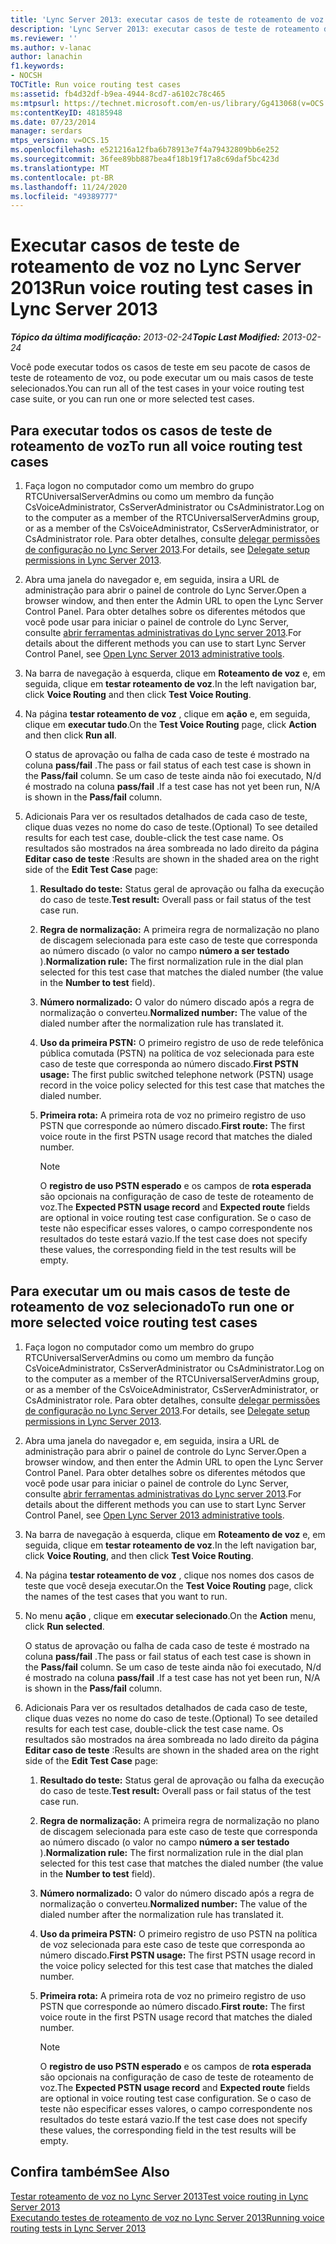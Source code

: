 ```yaml
---
title: 'Lync Server 2013: executar casos de teste de roteamento de voz'
description: 'Lync Server 2013: executar casos de teste de roteamento de voz.'
ms.reviewer: ''
ms.author: v-lanac
author: lanachin
f1.keywords:
- NOCSH
TOCTitle: Run voice routing test cases
ms:assetid: fb4d32df-b9ea-4944-8cd7-a6102c78c465
ms:mtpsurl: https://technet.microsoft.com/en-us/library/Gg413068(v=OCS.15)
ms:contentKeyID: 48185948
ms.date: 07/23/2014
manager: serdars
mtps_version: v=OCS.15
ms.openlocfilehash: e521216a12fba6b78913e7f4a79432809bb6e252
ms.sourcegitcommit: 36fee89bb887bea4f18b19f17a8c69daf5bc423d
ms.translationtype: MT
ms.contentlocale: pt-BR
ms.lasthandoff: 11/24/2020
ms.locfileid: "49389777"
---
```

# <a name="run-voice-routing-test-cases-in-lync-server-2013"></a><span data-ttu-id="71339-103">Executar casos de teste de roteamento de voz no Lync Server 2013</span><span class="sxs-lookup"><span data-stu-id="71339-103">Run voice routing test cases in Lync Server 2013</span></span>

<div data-xmlns="http://www.w3.org/1999/xhtml">

<div class="topic" data-xmlns="http://www.w3.org/1999/xhtml" data-msxsl="urn:schemas-microsoft-com:xslt" data-cs="https://msdn.microsoft.com/">

<div data-asp="https://msdn2.microsoft.com/asp">



</div>

<div id="mainSection">

<div id="mainBody"><span data-ttu-id="71339-104">

<span> </span></span><span class="sxs-lookup"><span data-stu-id="71339-104">

<span> </span></span></span>

<span data-ttu-id="71339-105">_**Tópico da última modificação:** 2013-02-24_</span><span class="sxs-lookup"><span data-stu-id="71339-105">_**Topic Last Modified:** 2013-02-24_</span></span>

<span data-ttu-id="71339-106">Você pode executar todos os casos de teste em seu pacote de casos de teste de roteamento de voz, ou pode executar um ou mais casos de teste selecionados.</span><span class="sxs-lookup"><span data-stu-id="71339-106">You can run all of the test cases in your voice routing test case suite, or you can run one or more selected test cases.</span></span>

<div>

## <a name="to-run-all-voice-routing-test-cases"></a><span data-ttu-id="71339-107">Para executar todos os casos de teste de roteamento de voz</span><span class="sxs-lookup"><span data-stu-id="71339-107">To run all voice routing test cases</span></span>

1.  <span data-ttu-id="71339-108">Faça logon no computador como um membro do grupo RTCUniversalServerAdmins ou como um membro da função CsVoiceAdministrator, CsServerAdministrator ou CsAdministrator.</span><span class="sxs-lookup"><span data-stu-id="71339-108">Log on to the computer as a member of the RTCUniversalServerAdmins group, or as a member of the CsVoiceAdministrator, CsServerAdministrator, or CsAdministrator role.</span></span> <span data-ttu-id="71339-109">Para obter detalhes, consulte [delegar permissões de configuração no Lync Server 2013](lync-server-2013-delegate-setup-permissions.md).</span><span class="sxs-lookup"><span data-stu-id="71339-109">For details, see [Delegate setup permissions in Lync Server 2013](lync-server-2013-delegate-setup-permissions.md).</span></span>

2.  <span data-ttu-id="71339-110">Abra uma janela do navegador e, em seguida, insira a URL de administração para abrir o painel de controle do Lync Server.</span><span class="sxs-lookup"><span data-stu-id="71339-110">Open a browser window, and then enter the Admin URL to open the Lync Server Control Panel.</span></span> <span data-ttu-id="71339-111">Para obter detalhes sobre os diferentes métodos que você pode usar para iniciar o painel de controle do Lync Server, consulte [abrir ferramentas administrativas do Lync server 2013](lync-server-2013-open-lync-server-administrative-tools.md).</span><span class="sxs-lookup"><span data-stu-id="71339-111">For details about the different methods you can use to start Lync Server Control Panel, see [Open Lync Server 2013 administrative tools](lync-server-2013-open-lync-server-administrative-tools.md).</span></span>

3.  <span data-ttu-id="71339-112">Na barra de navegação à esquerda, clique em **Roteamento de voz** e, em seguida, clique em **testar roteamento de voz**.</span><span class="sxs-lookup"><span data-stu-id="71339-112">In the left navigation bar, click **Voice Routing** and then click **Test Voice Routing**.</span></span>

4.  <span data-ttu-id="71339-113">Na página **testar roteamento de voz** , clique em **ação** e, em seguida, clique em **executar tudo**.</span><span class="sxs-lookup"><span data-stu-id="71339-113">On the **Test Voice Routing** page, click **Action** and then click **Run all**.</span></span>
    
    <span data-ttu-id="71339-114">O status de aprovação ou falha de cada caso de teste é mostrado na coluna **pass/fail** .</span><span class="sxs-lookup"><span data-stu-id="71339-114">The pass or fail status of each test case is shown in the **Pass/fail** column.</span></span> <span data-ttu-id="71339-115">Se um caso de teste ainda não foi executado, N/d é mostrado na coluna **pass/fail** .</span><span class="sxs-lookup"><span data-stu-id="71339-115">If a test case has not yet been run, N/A is shown in the **Pass/fail** column.</span></span>

5.  <span data-ttu-id="71339-116">Adicionais Para ver os resultados detalhados de cada caso de teste, clique duas vezes no nome do caso de teste.</span><span class="sxs-lookup"><span data-stu-id="71339-116">(Optional) To see detailed results for each test case, double-click the test case name.</span></span> <span data-ttu-id="71339-117">Os resultados são mostrados na área sombreada no lado direito da página **Editar caso de teste** :</span><span class="sxs-lookup"><span data-stu-id="71339-117">Results are shown in the shaded area on the right side of the **Edit Test Case** page:</span></span>
    
    1.  <span data-ttu-id="71339-118">**Resultado do teste:** Status geral de aprovação ou falha da execução do caso de teste.</span><span class="sxs-lookup"><span data-stu-id="71339-118">**Test result:** Overall pass or fail status of the test case run.</span></span>
    
    2.  <span data-ttu-id="71339-119">**Regra de normalização:** A primeira regra de normalização no plano de discagem selecionada para este caso de teste que corresponda ao número discado (o valor no campo **número a ser testado** ).</span><span class="sxs-lookup"><span data-stu-id="71339-119">**Normalization rule:** The first normalization rule in the dial plan selected for this test case that matches the dialed number (the value in the **Number to test** field).</span></span>
    
    3.  <span data-ttu-id="71339-120">**Número normalizado:** O valor do número discado após a regra de normalização o converteu.</span><span class="sxs-lookup"><span data-stu-id="71339-120">**Normalized number:** The value of the dialed number after the normalization rule has translated it.</span></span>
    
    4.  <span data-ttu-id="71339-121">**Uso da primeira PSTN:** O primeiro registro de uso de rede telefônica pública comutada (PSTN) na política de voz selecionada para este caso de teste que corresponda ao número discado.</span><span class="sxs-lookup"><span data-stu-id="71339-121">**First PSTN usage:** The first public switched telephone network (PSTN) usage record in the voice policy selected for this test case that matches the dialed number.</span></span>
    
    5.  <span data-ttu-id="71339-122">**Primeira rota:** A primeira rota de voz no primeiro registro de uso PSTN que corresponde ao número discado.</span><span class="sxs-lookup"><span data-stu-id="71339-122">**First route:** The first voice route in the first PSTN usage record that matches the dialed number.</span></span>
        
        <div>
        

        > [!NOTE]  
        > <span data-ttu-id="71339-123">O <STRONG>registro de uso PSTN esperado</STRONG> e os campos de <STRONG>rota esperada</STRONG> são opcionais na configuração de caso de teste de roteamento de voz.</span><span class="sxs-lookup"><span data-stu-id="71339-123">The <STRONG>Expected PSTN usage record</STRONG> and <STRONG>Expected route</STRONG> fields are optional in voice routing test case configuration.</span></span> <span data-ttu-id="71339-124">Se o caso de teste não especificar esses valores, o campo correspondente nos resultados do teste estará vazio.</span><span class="sxs-lookup"><span data-stu-id="71339-124">If the test case does not specify these values, the corresponding field in the test results will be empty.</span></span>

        
        </div>

</div>

<div>

## <a name="to-run-one-or-more-selected-voice-routing-test-cases"></a><span data-ttu-id="71339-125">Para executar um ou mais casos de teste de roteamento de voz selecionado</span><span class="sxs-lookup"><span data-stu-id="71339-125">To run one or more selected voice routing test cases</span></span>

1.  <span data-ttu-id="71339-126">Faça logon no computador como um membro do grupo RTCUniversalServerAdmins ou como um membro da função CsVoiceAdministrator, CsServerAdministrator ou CsAdministrator.</span><span class="sxs-lookup"><span data-stu-id="71339-126">Log on to the computer as a member of the RTCUniversalServerAdmins group, or as a member of the CsVoiceAdministrator, CsServerAdministrator, or CsAdministrator role.</span></span> <span data-ttu-id="71339-127">Para obter detalhes, consulte [delegar permissões de configuração no Lync Server 2013](lync-server-2013-delegate-setup-permissions.md).</span><span class="sxs-lookup"><span data-stu-id="71339-127">For details, see [Delegate setup permissions in Lync Server 2013](lync-server-2013-delegate-setup-permissions.md).</span></span>

2.  <span data-ttu-id="71339-128">Abra uma janela do navegador e, em seguida, insira a URL de administração para abrir o painel de controle do Lync Server.</span><span class="sxs-lookup"><span data-stu-id="71339-128">Open a browser window, and then enter the Admin URL to open the Lync Server Control Panel.</span></span> <span data-ttu-id="71339-129">Para obter detalhes sobre os diferentes métodos que você pode usar para iniciar o painel de controle do Lync Server, consulte [abrir ferramentas administrativas do Lync server 2013](lync-server-2013-open-lync-server-administrative-tools.md).</span><span class="sxs-lookup"><span data-stu-id="71339-129">For details about the different methods you can use to start Lync Server Control Panel, see [Open Lync Server 2013 administrative tools](lync-server-2013-open-lync-server-administrative-tools.md).</span></span>

3.  <span data-ttu-id="71339-130">Na barra de navegação à esquerda, clique em **Roteamento de voz** e, em seguida, clique em **testar roteamento de voz**.</span><span class="sxs-lookup"><span data-stu-id="71339-130">In the left navigation bar, click **Voice Routing**, and then click **Test Voice Routing**.</span></span>

4.  <span data-ttu-id="71339-131">Na página **testar roteamento de voz** , clique nos nomes dos casos de teste que você deseja executar.</span><span class="sxs-lookup"><span data-stu-id="71339-131">On the **Test Voice Routing** page, click the names of the test cases that you want to run.</span></span>

5.  <span data-ttu-id="71339-132">No menu **ação** , clique em **executar selecionado**.</span><span class="sxs-lookup"><span data-stu-id="71339-132">On the **Action** menu, click **Run selected**.</span></span>
    
    <span data-ttu-id="71339-133">O status de aprovação ou falha de cada caso de teste é mostrado na coluna **pass/fail** .</span><span class="sxs-lookup"><span data-stu-id="71339-133">The pass or fail status of each test case is shown in the **Pass/fail** column.</span></span> <span data-ttu-id="71339-134">Se um caso de teste ainda não foi executado, N/d é mostrado na coluna **pass/fail** .</span><span class="sxs-lookup"><span data-stu-id="71339-134">If a test case has not yet been run, N/A is shown in the **Pass/fail** column.</span></span>

6.  <span data-ttu-id="71339-135">Adicionais Para ver os resultados detalhados de cada caso de teste, clique duas vezes no nome do caso de teste.</span><span class="sxs-lookup"><span data-stu-id="71339-135">(Optional) To see detailed results for each test case, double-click the test case name.</span></span> <span data-ttu-id="71339-136">Os resultados são mostrados na área sombreada no lado direito da página **Editar caso de teste** :</span><span class="sxs-lookup"><span data-stu-id="71339-136">Results are shown in the shaded area on the right side of the **Edit Test Case** page:</span></span>
    
    1.  <span data-ttu-id="71339-137">**Resultado do teste:** Status geral de aprovação ou falha da execução do caso de teste.</span><span class="sxs-lookup"><span data-stu-id="71339-137">**Test result:** Overall pass or fail status of the test case run.</span></span>
    
    2.  <span data-ttu-id="71339-138">**Regra de normalização:** A primeira regra de normalização no plano de discagem selecionada para este caso de teste que corresponda ao número discado (o valor no campo **número a ser testado** ).</span><span class="sxs-lookup"><span data-stu-id="71339-138">**Normalization rule:** The first normalization rule in the dial plan selected for this test case that matches the dialed number (the value in the **Number to test** field).</span></span>
    
    3.  <span data-ttu-id="71339-139">**Número normalizado:** O valor do número discado após a regra de normalização o converteu.</span><span class="sxs-lookup"><span data-stu-id="71339-139">**Normalized number:** The value of the dialed number after the normalization rule has translated it.</span></span>
    
    4.  <span data-ttu-id="71339-140">**Uso da primeira PSTN:** O primeiro registro de uso PSTN na política de voz selecionada para este caso de teste que corresponda ao número discado.</span><span class="sxs-lookup"><span data-stu-id="71339-140">**First PSTN usage:** The first PSTN usage record in the voice policy selected for this test case that matches the dialed number.</span></span>
    
    5.  <span data-ttu-id="71339-141">**Primeira rota:** A primeira rota de voz no primeiro registro de uso PSTN que corresponde ao número discado.</span><span class="sxs-lookup"><span data-stu-id="71339-141">**First route:** The first voice route in the first PSTN usage record that matches the dialed number.</span></span>
        
        <div>
        

        > [!NOTE]  
        > <span data-ttu-id="71339-142">O <STRONG>registro de uso PSTN esperado</STRONG> e os campos de <STRONG>rota esperada</STRONG> são opcionais na configuração de caso de teste de roteamento de voz.</span><span class="sxs-lookup"><span data-stu-id="71339-142">The <STRONG>Expected PSTN usage record</STRONG> and <STRONG>Expected route</STRONG> fields are optional in voice routing test case configuration.</span></span> <span data-ttu-id="71339-143">Se o caso de teste não especificar esses valores, o campo correspondente nos resultados do teste estará vazio.</span><span class="sxs-lookup"><span data-stu-id="71339-143">If the test case does not specify these values, the corresponding field in the test results will be empty.</span></span>

        
        </div>

</div>

<div>

## <a name="see-also"></a><span data-ttu-id="71339-144">Confira também</span><span class="sxs-lookup"><span data-stu-id="71339-144">See Also</span></span>


[<span data-ttu-id="71339-145">Testar roteamento de voz no Lync Server 2013</span><span class="sxs-lookup"><span data-stu-id="71339-145">Test voice routing in Lync Server 2013</span></span>](lync-server-2013-test-voice-routing.md)  
[<span data-ttu-id="71339-146">Executando testes de roteamento de voz no Lync Server 2013</span><span class="sxs-lookup"><span data-stu-id="71339-146">Running voice routing tests in Lync Server 2013</span></span>](lync-server-2013-running-voice-routing-tests.md)  
  

<span data-ttu-id="71339-147"></div>

</div>

<span> </span>

</div>

</div>

</span><span class="sxs-lookup"><span data-stu-id="71339-147"></div>

</div>

<span> </span>

</div>

</div>

</span></span></div>

